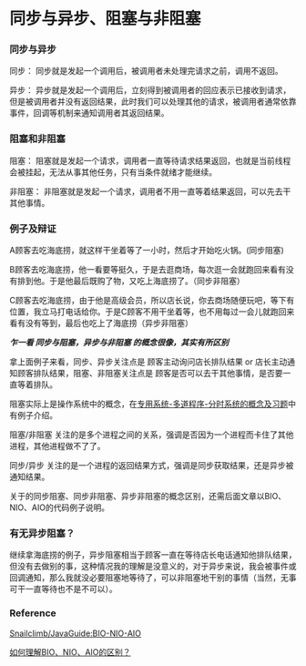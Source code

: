 
# 同步与异步、阻塞与非阻塞

### 同步与异步

同步： 同步就是发起一个调用后，被调用者未处理完请求之前，调用不返回。

异步： 异步就是发起一个调用后，立刻得到被调用者的回应表示已接收到请求，但是被调用者并没有返回结果，此时我们可以处理其他的请求，被调用者通常依靠事件，回调等机制来通知调用者其返回结果。

### 阻塞和非阻塞

阻塞： 阻塞就是发起一个请求，调用者一直等待请求结果返回，也就是当前线程会被挂起，无法从事其他任务，只有当条件就绪才能继续。

非阻塞： 非阻塞就是发起一个请求，调用者不用一直等着结果返回，可以先去干其他事情。

### 例子及辩证

A顾客去吃海底捞，就这样干坐着等了一小时，然后才开始吃火锅。(同步阻塞)

B顾客去吃海底捞，他一看要等挺久，于是去逛商场，每次逛一会就跑回来看有没有排到他。于是他最后既购了物，又吃上海底捞了。（同步非阻塞）

C顾客去吃海底捞，由于他是高级会员，所以店长说，你去商场随便玩吧，等下有位置，我立马打电话给你。于是C顾客不用干坐着等，也不用每过一会儿就跑回来看有没有等到，最后也吃上了海底捞（异步非阻塞）

***乍一看 同步与阻塞，异步与非阻塞 的概念很像，其实有所区别***

拿上面例子来看，同步、异步关注点是 顾客主动询问店长排队结果 or 店长主动通知顾客排队结果，阻塞、非阻塞关注点是 顾客是否可以去干其他事情，是否要一直等着排队。

阻塞实际上是操作系统中的概念，在[专用系统-多道程序-分时系统的概念及习题](https://github.com/peteryuanpan/notebook/tree/master/BASE_PROBLEM/基础问题收集及自我总结/计算机基础/专用系统-多道程序-分时系统的概念及习题)中有例子介绍。

阻塞/非阻塞 关注的是多个进程之间的关系，强调是否因为一个进程而卡住了其他进程，其他进程做不了了。

同步/异步 关注的是一个进程的返回结果方式，强调是同步获取结果，还是异步被通知结果。

关于的同步阻塞、同步非阻塞、异步非阻塞的概念区别，还需后面文章以BIO、NIO、AIO的代码例子说明。

### 有无异步阻塞？

继续拿海底捞的例子，异步阻塞相当于顾客一直在等待店长电话通知他排队结果，但没有去做别的事，这种情况我的理解是没意义的，对于异步来说，我会被事件或回调通知，那么我就没必要阻塞地等待了，可以非阻塞地干别的事情（当然，无事可干一直等待也不是不可以）。

### Reference

[Snailclimb/JavaGuide:BIO-NIO-AIO](https://github.com/Snailclimb/JavaGuide/blob/master/docs/java/BIO-NIO-AIO.md)

[如何理解BIO、NIO、AIO的区别？](https://juejin.im/post/5dbba5df6fb9a0204a08ae55)
